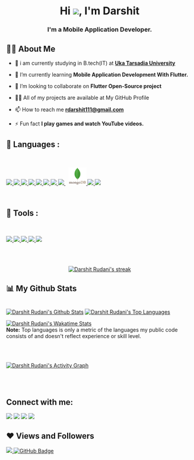 <h1 align="center">Hi <img src="https://raw.githubusercontent.com/MartinHeinz/MartinHeinz/master/wave.gif" width="30px">, I'm Darshit</h1>
<h3 align="center">I'm a Mobile Application Developer.</h3>


## 🙋‍♂️ About Me

- 🔭 i am currently studying in B.tech(IT) at **[Uka Tarsadia University](http://utu.ac.in/)**

- 🌱 I’m currently learning **Mobile Application Development With Flutter.**

- 👯 I’m looking to collaborate on **Flutter Open-Source project**

- 👨‍💻 All of my projects are available at My GitHub Profile

- 📫 How to reach me **rdarshit111@gmail.com**

- ⚡ Fun fact **I play games and watch YouTube videos.**

## 🚀 Languages :
<br>
<p align="left"> 
    <a href="https://www.java.com" target="_blank"> <img src="https://img.icons8.com/color/48/000000/java-coffee-cup-logo.png"/> </a>
    <a href="https://flutter.dev/" target="_blank"> <img src="https://img.icons8.com/color/48/000000/flutter.png"/> </a>
    <a href="https://dart.dev/" target="_blank"> <img src="https://img.icons8.com/color/48/000000/dart.png"/> </a> 
    <a href="https://isocpp.org/" target="_blank"> <img src="https://img.icons8.com/color/48/000000/c-plus-plus-logo.png"/> </a>
    <a href="https://www.eclipse.org/" target="_blank"> <img src="https://img.icons8.com/color/48/000000/html-5.png"/> </a> 
    <a href="https://www.w3schools.com/css/" target="_blank"> <img src="https://img.icons8.com/color/48/000000/css3.png"/> </a>
    <a href="https://www.python.org" target="_blank"> <img src="https://img.icons8.com/color/48/000000/python.png"/> </a>
    <a style="padding-right:8px;" href="https://www.mysql.com/" target="_blank"> <img src="https://img.icons8.com/fluent/50/000000/mysql-logo.png"/> </a>
    <a href="https://www.mongodb.com/" target="_blank"> <img src="https://raw.githubusercontent.com/devicons/devicon/master/icons/mongodb/mongodb-original-wordmark.svg" alt="mongodb" width="48" height="48"/> </a> 
    <a href="https://firebase.google.com/" target="_blank"> <img src="https://img.icons8.com/color/48/000000/firebase.png"/> </a>
    <a href="https://git-scm.com/" target="_blank"> <img src="https://img.icons8.com/color/48/000000/git.png"/> </a> 
</p>
<br>

## 🚀 Tools :
<br>
<p align="left"> 
    <a href="https://code.visualstudio.com/" target="_blank"> <img src="https://img.icons8.com/color/48/000000/visual-studio-code-2019.png"/> </a>
    <a href="https://github.com/" target="_blank"><img src="https://img.icons8.com/nolan/48/github.png"/> </a>
    <a href="https://developer.android.com/studio/" target="_blank"> <img src="https://img.icons8.com/fluent/48/000000/android-os.png"/> </a> 
    <a href="https://www.w3.org/html/" target="_blank"> <img src="https://img.icons8.com/office/40/000000/java-eclipse.png"/> </a> 
    <a href="https://www.sublimetext.com/" target="_blank"> <img src="https://img.icons8.com/fluent/48/000000/sublime-text.png"/> </a>
</p>
<br>

<!-- [![React Badge](https://img.shields.io/badge/-React-61DBFB?style=for-the-badge&labelColor=black&logo=react&logoColor=61DBFB)](#)  [![Javascript Badge](https://img.shields.io/badge/-Javascript-F0DB4F?style=for-the-badge&labelColor=black&logo=javascript&logoColor=F0DB4F)](#) [![Typescript Badge](https://img.shields.io/badge/-Typescript-007acc?style=for-the-badge&labelColor=black&logo=typescript&logoColor=007acc)](#) [![Nodejs Badge](https://img.shields.io/badge/-Nodejs-3C873A?style=for-the-badge&labelColor=black&logo=node.js&logoColor=3C873A)](#) [![GraphQL Badge](https://img.shields.io/badge/-GraphQl-e535ab?style=for-the-badge&labelColor=black&logo=node.js&logoColor=e535ab)](#) -->
<br/>

<p align="center">
    <a href="https://github-readme-streak-stats.herokuapp.com/?user=darshit-rudani&theme=cobalt&hide_border=false&">
        <img title="🔥 Get streak stats for your profile at git.io/streak-stats" alt="Darshit Rudani's streak" src="https://github-readme-streak-stats.herokuapp.com/?user=darshit-rudani&theme=radical&background=0d111722"/>
    </a>
</p>

## 📊 My Github Stats

  <br/>
    <a href="https://github-readme-stats.vercel.app/api?username=darshit-rudani&show_icons=true&count_private=true&theme=radical&hide_border=false&"><img alt="Darshit Rudani's Github Stats" src="https://github-readme-stats.vercel.app/api?username=darshit-rudani&show_icons=true&count_private=true&theme=radical&hide_border=true&bg_color=0d111722" /></a>
  <a href="https://github-readme-stats.vercel.app/api/top-langs/?username=darshit-rudani&&langs_count=8&count_private=true&layout=compact&theme=radical&hide_border=false&"><img alt="Darshit Rudani's Top Languages" src="https://github-readme-stats.vercel.app/api/top-langs/?username=darshit-rudani&&langs_count=8&count_private=true&layout=compact&theme=radical&hide_border=true&bg_color=0d111722" /></a>
  
  <a href="https://github-readme-stats.vercel.app/api/wakatime?username=darshit_rudani&&langs_count=20&count_private=true&layout=compact&theme=radical&hide_border=false&"><img alt="Darshit Rudani's Wakatime Stats" src="https://github-readme-stats.vercel.app/api/wakatime?username=darshit_rudani&&langs_count=20&count_private=true&layout=compact&theme=radical&hide_border=true&bg_color=0d111722" /></a>
  <br/>
  <b>Note:</b> Top languages is only a metric of the languages my public code consists of and doesn't reflect experience or skill level.


<br/>
<br/>

<a href="https://activity-graph.herokuapp.com/graph?username=darshit-rudani&theme=dracula&bg_color=0D1117&point=FFFFFF&hide_border=false"><img alt="Darshit Rudani's Activity Graph" src="https://activity-graph.herokuapp.com/graph?username=darshit-rudani&theme=redical&bg_color=0d111722&point=FFFFFF&hide_border=true" /></a>

<br/>
<br/>

## Connect with me:
<p align="left">

<a href = "https://www.linkedin.com/in/darshit-rudani-2b1521201/"><img src="https://img.icons8.com/fluent/48/000000/linkedin.png"/></a>
<a href = "https://twitter.com/RudaniDarshit"><img src="https://img.icons8.com/fluent/48/000000/twitter.png"/></a>
<a href = "https://www.instagram.com/darshitrudani_555/"><img src="https://img.icons8.com/fluent/48/000000/instagram-new.png"/></a>
<a href = "https://www.facebook.com/darshitrudani112001"><img src="https://img.icons8.com/color/48/000000/facebook.png"/></a>

</p>

## ❤ Views and Followers
<a href="https://github.com/darshit-rudani/github-profile-views-counter">
    <img src="https://komarev.com/ghpvc/?username=darshit-rudani">
</a>
<a href="https://github.com/darshit-rudani?tab=followers"><img src="https://img.shields.io/github/followers/darshit-rudani?label=Followers&style=social" alt="GitHub Badge"></a>
